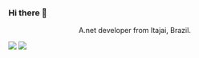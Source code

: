 ### Hi there 👋

<p align='center'>
  A.net developer from Itajai, Brazil.
</p>


<img src="https://img.shields.io/badge/CSharp-%239120.svg?&style=for-the-badge&logo=c%20sharp&logoColor=blue%22" /> <img src="https://img.shields.io/badge/.Net-5C2D91.svg?&style=for-the-badge&logo=.Net&logoColor=black%22" /> 

